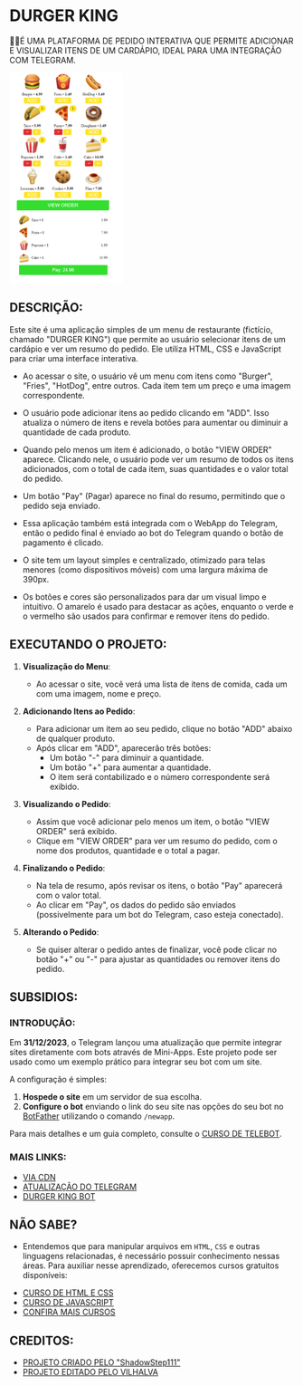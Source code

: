 # DURGER KING
👨‍🏫É UMA PLATAFORMA DE PEDIDO INTERATIVA QUE PERMITE ADICIONAR E VISUALIZAR ITENS DE UM CARDÁPIO, IDEAL PARA UMA INTEGRAÇÃO COM TELEGRAM.

<img src="./IMAGENS/FOTO_1.png" align="center" width="200"> <br>
<img src="./IMAGENS/FOTO_2.png" align="center" width="200"> <br>

## DESCRIÇÃO:
Este site é uma aplicação simples de um menu de restaurante (fictício, chamado "DURGER KING") que permite ao usuário selecionar itens de um cardápio e ver um resumo do pedido. Ele utiliza HTML, CSS e JavaScript para criar uma interface interativa.

- Ao acessar o site, o usuário vê um menu com itens como "Burger", "Fries", "HotDog", entre outros. Cada item tem um preço e uma imagem correspondente.
- O usuário pode adicionar itens ao pedido clicando em "ADD". Isso atualiza o número de itens e revela botões para aumentar ou diminuir a quantidade de cada produto.
- Quando pelo menos um item é adicionado, o botão "VIEW ORDER" aparece. Clicando nele, o usuário pode ver um resumo de todos os itens adicionados, com o total de cada item, suas quantidades e o valor total do pedido.
- Um botão "Pay" (Pagar) aparece no final do resumo, permitindo que o pedido seja enviado.
- Essa aplicação também está integrada com o WebApp do Telegram, então o pedido final é enviado ao bot do Telegram quando o botão de pagamento é clicado.

- O site tem um layout simples e centralizado, otimizado para telas menores (como dispositivos móveis) com uma largura máxima de 390px.
- Os botões e cores são personalizados para dar um visual limpo e intuitivo. O amarelo é usado para destacar as ações, enquanto o verde e o vermelho são usados para confirmar e remover itens do pedido.

## EXECUTANDO O PROJETO:
1. **Visualização do Menu**:
   - Ao acessar o site, você verá uma lista de itens de comida, cada um com uma imagem, nome e preço.

2. **Adicionando Itens ao Pedido**:
   - Para adicionar um item ao seu pedido, clique no botão "ADD" abaixo de qualquer produto.
   - Após clicar em "ADD", aparecerão três botões: 
     - Um botão "-" para diminuir a quantidade.
     - Um botão "+" para aumentar a quantidade.
     - O item será contabilizado e o número correspondente será exibido.

3. **Visualizando o Pedido**:
   - Assim que você adicionar pelo menos um item, o botão "VIEW ORDER" será exibido.
   - Clique em "VIEW ORDER" para ver um resumo do pedido, com o nome dos produtos, quantidade e o total a pagar.

4. **Finalizando o Pedido**:
   - Na tela de resumo, após revisar os itens, o botão "Pay" aparecerá com o valor total.
   - Ao clicar em "Pay", os dados do pedido são enviados (possivelmente para um bot do Telegram, caso esteja conectado).

5. **Alterando o Pedido**:
   - Se quiser alterar o pedido antes de finalizar, você pode clicar no botão "+" ou "-" para ajustar as quantidades ou remover itens do pedido.

## SUBSIDIOS:
### INTRODUÇÃO:
Em **31/12/2023**, o Telegram lançou uma atualização que permite integrar sites diretamente com bots através de Mini-Apps. Este projeto pode ser usado como um exemplo prático para integrar seu bot com um site.

A configuração é simples:
1. **Hospede o site** em um servidor de sua escolha.
2. **Configure o bot** enviando o link do seu site nas opções do seu bot no [BotFather](https://t.me/BotFather) utilizando o comando `/newapp`.

Para mais detalhes e um guia completo, consulte o [CURSO DE TELEBOT](https://github.com/VILHALVA/TELEBOT).

### MAIS LINKS:
- [VIA CDN](https://telegram.org/js/telegram-web-app.js)
- [ATUALIZAÇÃO DO TELEGRAM](https://telegram.org/blog/calls-and-bots/pt-br?ln=a)
- [DURGER KING BOT](https://t.me/DurgerKingBot)

## NÃO SABE?
- Entendemos que para manipular arquivos em `HTML`, `CSS` e outras linguagens relacionadas, é necessário possuir conhecimento nessas áreas. Para auxiliar nesse aprendizado, oferecemos cursos gratuitos disponíveis:
* [CURSO DE HTML E CSS](https://github.com/VILHALVA/CURSO-DE-HTML-E-CSS)
* [CURSO DE JAVASCRIPT](https://github.com/VILHALVA/CURSO-DE-JAVASCRIPT)
* [CONFIRA MAIS CURSOS](https://github.com/VILHALVA?tab=repositories&q=+topic:CURSO)

## CREDITOS:
- [PROJETO CRIADO PELO "ShadowStep111"](https://github.com/ShadowStep111/Durger-King)
- [PROJETO EDITADO PELO VILHALVA](https://github.com/VILHALVA)


